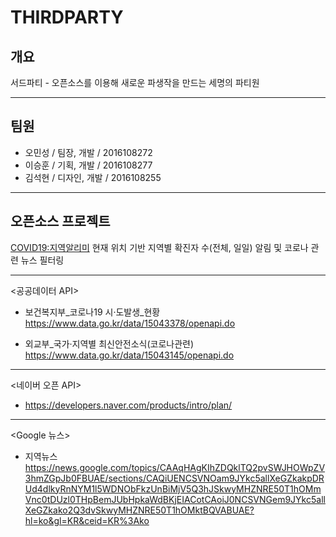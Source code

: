 # THIRDPARTY

## 개요

서드파티 - 오픈소스를 이용해 새로운 파생작을 만드는 세명의 파티원
***

## 팀원
- 오민성 / 팀장, 개발 / 2016108272 
- 이승훈 / 기획, 개발 / 2016108277 
- 김석현 / 디자인, 개발 / 2016108255 

***
## 오픈소스 프로젝트  
<COVID19:지역알리미>
현재 위치 기반 지역별 확진자 수(전체, 일일) 알림 및 코로나 관련 뉴스 필터링

***
<공공데이터 API>

- 보건복지부_코로나19 시·도발생_현황
https://www.data.go.kr/data/15043378/openapi.do

- 외교부_국가·지역별 최신안전소식(코로나관련)
https://www.data.go.kr/data/15043145/openapi.do

***
<네이버 오픈 API>

- https://developers.naver.com/products/intro/plan/

***

<Google 뉴스>

- 지역뉴스
https://news.google.com/topics/CAAqHAgKIhZDQklTQ2pvSWJHOWpZV3hmZGpJb0FBUAE/sections/CAQiUENCSVNOam9JYkc5allXeGZkakpDRUd4dlkyRnNYM1l5WDNObFkzUnBiMjV5Q3hJSkwyMHZNRE50T1hOMmVnc0tDUzl0THpBemJUbHpkaWdBKjEIACotCAoiJ0NCSVNGem9JYkc5allXeGZkako2Q3dvSkwyMHZNRE50T1hOMktBQVABUAE?hl=ko&gl=KR&ceid=KR%3Ako
